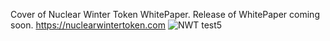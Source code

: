 Cover of Nuclear Winter Token WhitePaper.
Release of WhitePaper coming soon.
https://nuclearwintertoken.com
![NWT test5](https://user-images.githubusercontent.com/115844679/195951285-3ef673c2-316e-4366-9eb5-7d69598b5545.png)
